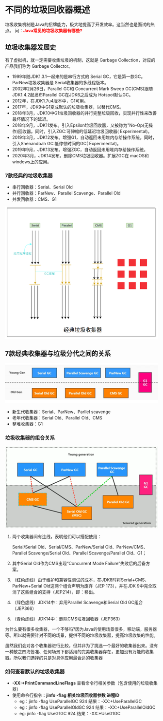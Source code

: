 # 不同的垃圾回收器概述

​		垃圾收集机制是Java的招牌能力，极大地提高了开发效率。这当然也是面试的热点。		问：<span style="color:red;font-weight:bold">Java常见的垃圾收集器有哪些?</span>

## 垃圾收集器发展史

有了虚拟机，就一定需要收集垃圾的机制，这就是 Garbage Collection，对应的产品我们称为 Garbage Collector。

- 1999年随JDK1.3.1一起来的是串行方式的 Serial GC，它是第一款GC。 ParNew垃圾收集器是 Serial收集器的多线程版本。
- 2002年2月26日，Parallel GC和 Concurrent Mark Sweep GC(CMS)跟随JDK1.4.2起发布Parallel GC在JDK6之后成为 Hotspot默认GC。
- 2012年，在JDK1.7u4版本中，G1可用。
- 2017年，JDK9中G1变成默认的垃圾收集器，以替代CMS。
- 2018年3月，JDK10中G1垃圾回收器的并行完整垃圾回收，实现并行性来改善最坏情况下的延迟。
- 2018年9月，JDK11发布。引入Epsilon垃圾回收器，又被称为"No-Op(无操作)回收器。同时，引入ZGC:可伸缩的低延迟垃圾回收器( Experimental)。
- 2019年3月，JDK12发布。增强G1，自动返回未用堆内存给操作系统。同时，引入Shenandoah GC:低停顿时间的GC( Experimental)。
- 2019年9月，JDK13发布。增强ZGC，自动返回未用堆内存给操作系统。
- 2020年3月，JDK14发布。删除CMS垃圾回收器。扩展ZGC在 macOS和 windows上的应用。

### 7款经典的垃圾收集器

- 串行回收器：Serial、Serial Old
- 并行回收器：ParNew、Parallel Scavenge、Parallel Old
- 并发回收器：CMS、G1

![image-20210305133158517](img/garbageCollectorKindResume/image-20210305133158517.png)

## 7款经典收集器与垃圾分代之间的关系

![image-20210305133507838](img/garbageCollectorKindResume/image-20210305133507838.png)

- 新生代收集器：Serial、ParNew、Parllel scavenge
- 老年代收集器：Serial Old、Parallel Old、CMS
- 整堆收集器：G1

### 垃圾收集器的组合关系

 ![image-20210305133849452](img/garbageCollectorKindResume/image-20210305133849452.png) 

1. 两个收集器间有连线，表明他们可以搭配使用：

   Serial/Serial Old、Serial/CMS、ParNew/Serial Old、ParNew/CMS、Parallel Scavenge/Serial Old、Parallel Scavenge/Parallel Old、G1；

2. 其中Serial Old作为CMS出现“Concurrent Mode Failure”失败后的后备方案。

3. （红色虚线）由于维护和兼容性测试的成本，在JDK8时将Serial+CMS、ParNew+Serial Old这两个组合声明为废弃（JEP 173），并在JDK 9中完全取消了这些组合的支持（JEP214），即：移出。

4. （绿色虚线）JDK14中：弃用Parallel Scavenge和Serial Old GC组合（JEP366）

5. （青色虚线）JDK14中：删除CMS垃圾回收器（JEP363）

​     为什么要有很多收集器，一个不够吗?因为Java的使用场景很多，移动端，服务器等。所以就需要针对不同的场景，提供不同的垃圾收集器，提高垃圾收集的性能。

​     虽然我们会对各个收集器进行比较，但并非为了挑选一个最好的收集器出来。没有一种放之四海皆准、任何场景下都适用的完美收集器存在，更加没有万能的收集器。所以我们选择的只是对具体应用最合适的收集器

### 如何查看默认的垃圾收集器

- **-XX:+PrintCommandLineFlags** 查看命令行相关参数（包含使用的垃圾收集器）
- 使用命令行指令：**jinfo -flag 相关垃圾回收器参数  进程ID**
  - eg：jinfo -flag UseParallelGC 924    结果：-XX:+UseParallelGC
  - eg：jinfo -flag UseParallelOldGC 924 结果：-XX:+UseParallelOldGC
  - eg:  jinfo -flag UseG1GC 924  结果：-XX:+UseG1GC